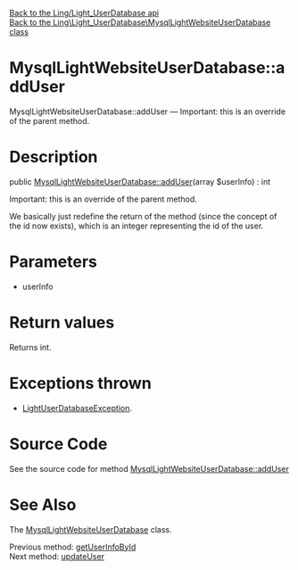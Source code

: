 [Back to the Ling/Light_UserDatabase api](https://github.com/lingtalfi/Light_UserDatabase/blob/master/doc/api/Ling/Light_UserDatabase.md)<br>
[Back to the Ling\Light_UserDatabase\MysqlLightWebsiteUserDatabase class](https://github.com/lingtalfi/Light_UserDatabase/blob/master/doc/api/Ling/Light_UserDatabase/MysqlLightWebsiteUserDatabase.md)


MysqlLightWebsiteUserDatabase::addUser
================



MysqlLightWebsiteUserDatabase::addUser — Important: this is an override of the parent method.




Description
================


public [MysqlLightWebsiteUserDatabase::addUser](https://github.com/lingtalfi/Light_UserDatabase/blob/master/doc/api/Ling/Light_UserDatabase/MysqlLightWebsiteUserDatabase/addUser.md)(array $userInfo) : int




Important: this is an override of the parent method.

We basically just redefine the return of the method (since the concept
of the id now exists), which is an integer representing the id of the user.




Parameters
================


- userInfo

    


Return values
================

Returns int.


Exceptions thrown
================

- [LightUserDatabaseException](https://github.com/lingtalfi/Light_UserDatabase/blob/master/doc/api/Ling/Light_UserDatabase/Exception/LightUserDatabaseException.md).&nbsp;







Source Code
===========
See the source code for method [MysqlLightWebsiteUserDatabase::addUser](https://github.com/lingtalfi/Light_UserDatabase/blob/master/MysqlLightWebsiteUserDatabase.php#L247-L289)


See Also
================

The [MysqlLightWebsiteUserDatabase](https://github.com/lingtalfi/Light_UserDatabase/blob/master/doc/api/Ling/Light_UserDatabase/MysqlLightWebsiteUserDatabase.md) class.

Previous method: [getUserInfoById](https://github.com/lingtalfi/Light_UserDatabase/blob/master/doc/api/Ling/Light_UserDatabase/MysqlLightWebsiteUserDatabase/getUserInfoById.md)<br>Next method: [updateUser](https://github.com/lingtalfi/Light_UserDatabase/blob/master/doc/api/Ling/Light_UserDatabase/MysqlLightWebsiteUserDatabase/updateUser.md)<br>

